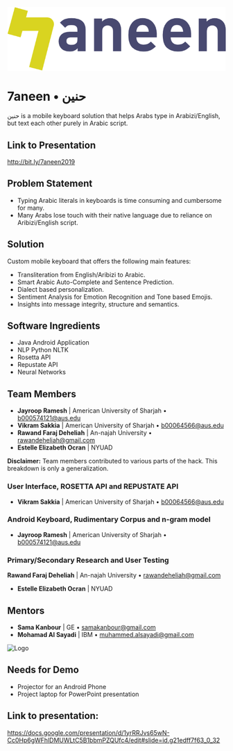![Logo](7annen_3.png)

# 7aneen • حنين

حنين is a mobile keyboard solution that helps Arabs type in Arabizi/English, but text each other purely in Arabic script.

## Link to Presentation 
http://bit.ly/7aneen2019

## Problem Statement

  - Typing Arabic literals in keyboards is time consuming and cumbersome for many.
  - Many Arabs lose touch with their native language due to reliance on Aribizi/English script.

## Solution

 Custom mobile keyboard that offers the following main features:
  - Transliteration from English/Aribizi to Arabic.
  - Smart Arabic Auto-Complete and Sentence Prediction.
  - Dialect based personalization.
  - Sentiment Analysis for Emotion Recognition and Tone based Emojis.
  - Insights into message integrity, structure and semantics.

## Software Ingredients

  - Java Android Application
  - NLP Python NLTK
  - Rosetta API
  - Repustate API
  - Neural Networks



## Team Members

  - **Jayroop Ramesh** | American University of Sharjah • <b000574121@aus.edu>
  - **Vikram Sakkia** | American University of Sharjah •  <b00064566@aus.edu>
  - **Rawand Faraj Deheliah** | An-najah University • <rawandeheliah@gmail.com>
  - **Estelle Elizabeth Ocran** | NYUAD

**Disclaimer:** Team members contributed to various parts of the hack. This breakdown is only a generalization.

### User Interface, ROSETTA API and REPUSTATE API 

  - **Vikram Sakkia** | American University of Sharjah •  <b00064566@aus.edu>
  
### Android Keyboard, Rudimentary Corpus and n-gram model
  - **Jayroop Ramesh** | American University of Sharjah • <b000574121@aus.edu>

### Primary/Secondary Research and User Testing

   **Rawand Faraj Deheliah** | An-najah University • <rawandeheliah@gmail.com>
  - **Estelle Elizabeth Ocran** | NYUAD

## Mentors

  - **Sama Kanbour** | GE • <samakanbour@gmail.com>
  - **Mohamad Al Sayadi** |  IBM • <muhammed.alsayadi@gmail.com>


![Logo](team.jpg)

## Needs for Demo

  - Projector for an Android Phone
  - Project laptop for PowerPoint presentation

## Link to presentation:
https://docs.google.com/presentation/d/1yrRRJvs65wN-Cc0Hp6gWFhlDMUWLtC5B1bbmPZQUfc4/edit#slide=id.g21edff7f63_0_32
